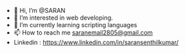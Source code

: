 - 👋 Hi, I’m @SARAN 
- 👀 I’m interested in web developing.
- 🌱 I’m currently learning scripting languages
- 📫 How to reach me saranemail2805@gmail.com
- Linkedin : https://www.linkedin.com/in/saransenthilkumar/



